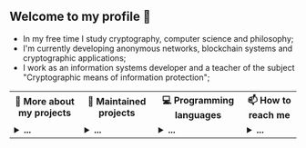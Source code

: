 ## Welcome to my profile 👋

* In my free time I study cryptography, computer science and philosophy;<br/>
* I'm currently developing anonymous networks, blockchain systems and cryptographic applications;<br/>
* I work as an information systems developer and a teacher of the subject "Cryptographic means of information protection";<br/>

<table>
<tr>
  <th>💬 <b>More about my projects</b></th>
  <th>🌱 <b>Maintained projects</b></th>
  <th>💻 <b>Programming languages</b></th>
  <th>📫 <b>How to reach me</b></th>
 </tr>
 <tr>

  <td>
   <details>
   <summary> <b>...</b></summary>
   
   #### 1. Text
   <hr/>
   
   ##### Research articles
   
   * [Theory of the structure of hidden systems](https://github.com/number571/go-peer/blob/master/docs/theory_of_the_structure_of_hidden_systems.pdf);
   * [Monolithic cryptographic protocol](https://github.com/number571/go-peer/blob/master/docs/monolithic_cryptographic_protocol.pdf);
   * [Abstract anonymous networks](https://github.com/number571/go-peer/blob/master/docs/abstract_anonymous_networks.pdf);
   * [Decentralized key exchange protocol](https://github.com/number571/go-peer/blob/master/docs/decentralized_key_exchange_protocol.pdf "DKEP");
   
   ##### Habr articles
   
   * [Hidden Lake Service](https://habr.com/ru/post/696504/ "Habr HLS")
   * [Hidden Lake Messenger](https://habr.com/ru/post/701488/ "Habr HLM")
   * [Hidden Lake Traffic](https://habr.com/ru/post/717184/ "Habr HLT")
   * [Hidden Lake Adapters](https://habr.com/ru/post/720544/ "Habr HLA")
   * [Micro-Anonymous Network](https://habr.com/ru/articles/745256/ "Habr MA")
   * [Entropy Increase Networks](https://habr.com/ru/articles/743630/ "Habr EIN")
   
   ##### Manuals, books
   
   * [Blockchain node programming](https://github.com/number571/blockchain/blob/master/_example/blockchain.pdf);
   * [CLI and GUI for blockchain node](https://github.com/number571/blockchain/blob/master/_example/interface.pdf);
   * [Cryptography and Golang](https://github.com/number571/Go/blob/master/Cryptography/crypto_go.pdf);
   * [Cryptography with Python](https://github.com/number571/Python/blob/master/Cryptography/Book/crypto_python.pdf);
   * [The Haskell programming language](https://github.com/number571/Haskell/blob/master/Book/lazy_haskell.pdf);
   
   #### 2. Applications
   <hr/>
   
   ##### Hidden Lake
   * [Hidden Lake](https://github.com/number571/go-peer/tree/master/cmd/hidden_lake); 
   * [Hidden Lake Service](https://github.com/number571/go-peer/tree/master/cmd/hidden_lake/service); 
   * [Hidden Lake Messenger](https://github.com/number571/go-peer/tree/master/cmd/hidden_lake/messenger);
   * [Hidden Lake Traffic](https://github.com/number571/go-peer/tree/master/cmd/hidden_lake/traffic);
   * [Hidden Lake Adapters](https://github.com/number571/go-peer/tree/master/cmd/hidden_lake/adapters);
   
   ##### Programming language
   * [Another LISP Language](https://github.com/number571/allang);
   * [C Virtual Machine](https://github.com/number571/cvm);
   
   ##### Blockchain
   * [Blockchain kernel with PoU](https://github.com/number571/union-bc);
   * [Cryptocurrency from scratch](https://github.com/number571/blockchain);
   * [Tendermint with GOST cryptography](https://github.com/number571/tendermint);
   
   ##### [Deprecated]
   * [Hidden Lake](https://github.com/number571/hidden-lake);
   * [Hidden Email Service](https://github.com/number571/hes);
   * [P2P connections in Tor](https://github.com/number571/peer-tor-peer);
   * [Web HTML parser](https://github.com/number571/web-parserr);
   * [Schedule generator for technical College](https://github.com/number571/schedule-generator);
   * [Abstract assembly language](https://github.com/number571/aasm);
   
   #### 3. Libraries
   <hr/>
   
   ##### Golang
   * [Library go-peer](https://github.com/number571/go-peer);
   * [CryptoPro for Golang language](https://github.com/number571/go-cryptopro);
   
   ##### C and ASM
   * [Extended C library](https://github.com/number571/extclib);
   * [Little library for assembly language](https://github.com/number571/asmlib);
   
   ##### [Deprecated]
   * [Cryptography C library](https://github.com/number571/c-crypto-lib);
   * [String C library](https://github.com/number571/c-string-lib);
   
   #### 4. Templates
   <hr/>
   
   * [Go](https://github.com/number571/Go);
   * [C](https://github.com/number571/C);
   * [Cpp](https://github.com/number571/Cpp);
   * [Python](https://github.com/number571/Python);
   * [Haskell](https://github.com/number571/Haskell);
   * [Lisp](https://github.com/number571/Lisp);
   * [Asm](https://github.com/number571/Asm);
   
   </details>
  </td>
   
  <td>
   <details>
   <summary> <b>...</b></summary></br>

   <samp><strong>Libraries</strong></samp><br>

   * [`go-peer`](https://github.com/number571/go-peer)
     <a target="_blank" href="https://github.com/number571/go-peer">
         <img src="https://github-readme-stats.vercel.app/api/pin/?username=number571&repo=go-peer&hide_border=true&bg_color=00000000&title_color=949494&text_color=949494&icon_color=949494">
     </a>
   * [`extclib`](https://github.com/number571/extclib)
     <a target="_blank" href="https://github.com/number571/extclib">
         <img src="https://github-readme-stats.vercel.app/api/pin/?username=number571&repo=extclib&hide_border=true&bg_color=00000000&title_color=949494&text_color=949494&icon_color=949494">
     </a>

   <samp><strong>Applictions</strong></samp><br>
   
   * [`cvm`](https://github.com/number571/cvm)
     <a target="_blank" href="https://github.com/number571/cvm">
         <img src="https://github-readme-stats.vercel.app/api/pin/?username=number571&repo=cvm&hide_border=true&bg_color=00000000&title_color=949494&text_color=949494&icon_color=949494">
     </a>
   * [`allang`](https://github.com/number571/allang)
     <a target="_blank" href="https://github.com/number571/allang">
         <img src="https://github-readme-stats.vercel.app/api/pin/?username=number571&repo=allang&hide_border=true&bg_color=00000000&title_color=949494&text_color=949494&icon_color=949494">
     </a>
   * [`rc-trng`](https://github.com/number571/rc-trng)
     <a target="_blank" href="https://github.com/number571/rc-trng">
         <img src="https://github-readme-stats.vercel.app/api/pin/?username=number571&repo=rc-trng&hide_border=true&bg_color=00000000&title_color=949494&text_color=949494&icon_color=949494">
     </a>
   </details>
  </td>

  <td>
   <details>
   <summary> <b>...</b></summary></br>

   <samp><strong>Main Languages</strong></samp><br>
   <p align="center">
     <samp>
       <a href="https://github.com/topics/go" target="_blank">Go</a> &#9670;
       <a href="https://github.com/topics/c">C</a> &#9670;
       <a href="https://github.com/topics/asm" target="_blank">Asm</a>
     </samp>
   </p>
 
   <br>
 
   <p>
     <samp>
       <strong>Statistics</strong><br>
       <img src="https://github-readme-stats.vercel.app/api/top-langs/?username=number571&exclude_repo=instalarch-legacy,Miqueas.github.io&hide=html,css,c%23,meson,dockerfile,shell,nsis,pug&layout=compact&hide_border=true&bg_color=00000000&title_color=949494&text_color=949494">
     </samp>
   </p>
 
   </details>
  </td>
  
  <td>
   <details>
   <summary> <b>...</b></summary></br>
  
   <samp><strong>Contacts</strong></samp><br>
     
   * <a href="https://t.me/number571" target="_blank">Telegram</a>
   * <a href="https://vk.com/number571" target="_blank">Vkontakte</a>
   * <a href="https://habr.com/ru/users/Number571" target="_blank">Habr</a>
   * <a href="https://www.youtube.com/@CryptFunIT" target="_blank">Youtube</a>
  
   </details>
  </td>
  
 </tr> 
</table>
